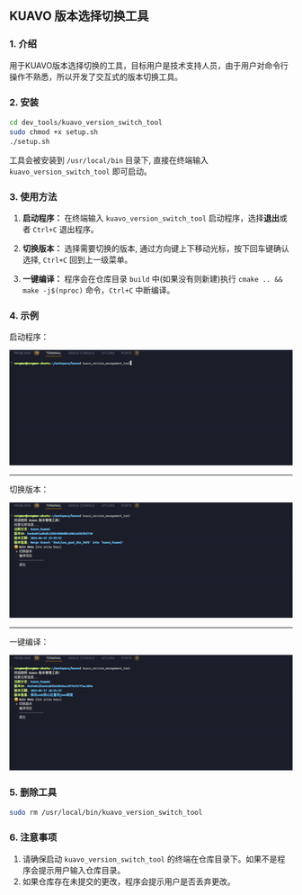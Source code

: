 ## KUAVO 版本选择切换工具

### 1. 介绍

用于KUAVO版本选择切换的工具，目标用户是技术支持人员，由于用户对命令行操作不熟悉，所以开发了交互式的版本切换工具。

### 2. 安装

```bash
cd dev_tools/kuavo_version_switch_tool
sudo chmod +x setup.sh
./setup.sh
```

工具会被安装到 `/usr/local/bin` 目录下, 直接在终端输入 `kuavo_version_switch_tool` 即可启动。

### 3. 使用方法

1. **启动程序：**
   在终端输入 `kuavo_version_switch_tool` 启动程序，选择**退出**或者 `Ctrl+C` 退出程序。

2. **切换版本：**
   选择需要切换的版本, 通过方向键上下移动光标，按下回车键确认选择, `Ctrl+C` 回到上一级菜单。

3. **一键编译：**
   程序会在仓库目录 `build` 中(如果没有则新建)执行 `cmake .. && make -j$(nproc)` 命令，`Ctrl+C` 中断编译。

### 4. 示例

启动程序：

![启动程序](./imgs/star_kuavo_version_switch_tool.gif)

---

切换版本：

![切换版本](./imgs/checkout_commit.gif)

---

一键编译：

![一键编译](./imgs/build_project.gif)

### 5. 删除工具
  
  ```bash
  sudo rm /usr/local/bin/kuavo_version_switch_tool
  ```

### 6. 注意事项

1. 请确保启动 `kuavo_version_switch_tool` 的终端在仓库目录下。如果不是程序会提示用户输入仓库目录。
2. 如果仓库存在未提交的更改，程序会提示用户是否丢弃更改。
